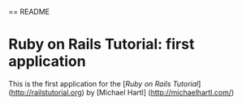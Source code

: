 == README

# Ruby on Rails Tutorial: first application

This is the first application for the 
[*Ruby on Rails Tutorial*] (http://railstutorial.org)
by [Michael Hartl] (http://michaelhartl.com/)